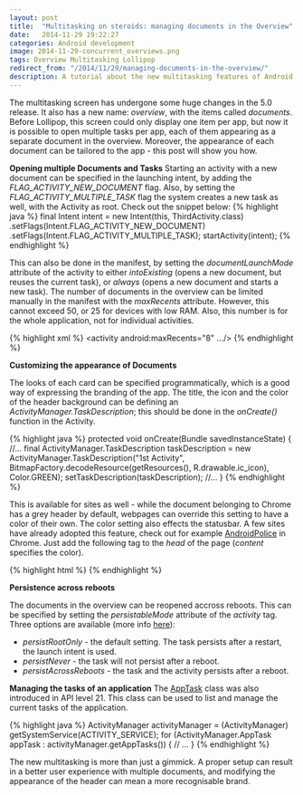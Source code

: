 ```yaml
---
layout: post
title:  "Multitasking on steroids: managing documents in the Overview"
date:   2014-11-29 19:22:27
categories: Android development
image: 2014-11-29-concurrent_overviews.png
tags: Overview Multitasking Lollipop
redirect_from: "/2014/11/29/managing-documents-in-the-overview/"
description: A tutorial about the new multitasking features of Android 5.0. This guide will show you how to customize your overview entry.
---
```

The multitasking screen has undergone some huge changes in the 5.0 release. It also has a new name: _overview_, with the items called _documents_. Before Lollipop, this screen could only display one item per app, but now it is possible to open multiple tasks per app, each of them appearing as a separate document in the overview. Moreover, the appearance of each document can be tailored to the app - this post will show you how. 
<!-- more -->

**Opening multiple Documents and Tasks** Starting an activity with a new document can be specified in the launching intent, by adding the _FLAG_ACTIVITY_NEW_DOCUMENT_ flag. Also, by setting the _FLAG_ACTIVITY_MULTIPLE_TASK_ flag the system creates a new task as well, with the Activity as root. Check out the snippet below: 
{% highlight java %}
final Intent intent = new Intent(this, ThirdActivity.class)
    .setFlags(Intent.FLAG_ACTIVITY_NEW_DOCUMENT)
    .setFlags(Intent.FLAG_ACTIVITY_MULTIPLE_TASK); 
startActivity(intent);
{% endhighlight %}

This can also be done in the manifest, by setting the _documentLaunchMode_ attribute of the activity to either _intoExisting_ (opens a new document, but reuses the current task), or _always_ (opens a new document and starts a new task). The number of documents in the overview can be limited manually in the manifest with the _maxRecents_ attribute. However, this cannot exceed 50, or 25 for devices with low RAM. Also, this number is for the whole application, not for individual activities. 

{% highlight xml %}
<activity android:maxRecents="8" .../>
{% endhighlight %}

**Customizing the appearance of Documents** 

The looks of each card can be specified programmatically, which is a good way of expressing the branding of the app. The title, the icon and the color of the header background can be defining an _ActivityManager.TaskDescription_; this should be done in the _onCreate()_ function in the Activity. 

{% highlight java %}
protected void onCreate(Bundle savedInstanceState) { 
    //... 
    final ActivityManager.TaskDescription taskDescription = new ActivityManager.TaskDescription("1st Activity", BitmapFactory.decodeResource(getResources(), R.drawable.ic_icon), Color.GREEN); setTaskDescription(taskDescription); 
    //... 
}
{% endhighlight %}

This is available for sites as well - while the document belonging to Chrome has a grey header by default, webpages can override this setting to have a color of their own. The color setting also effects the statusbar. A few sites have already adopted this feature, check out for example [AndroidPolice](http://androidpolice.com) in Chrome. Just add the following tag to the _head_ of the page (_content_ specifies the color). 

{% highlight html %}
<meta name="theme-color" content="#ababab"/>
{% endhighlight %}

**Persistence across reboots** 

The documents in the overview can be reopened accross reboots. This can be specified by setting the _persistableMode_ attribute of the _activity_ tag. Three options are available (more info [here](https://developer.android.com/reference/android/R.attr.html#persistableMode)): 

  * _persistRootOnly_ \- the default setting. The task persists after a restart, the launch intent is used.
  * _persistNever_ \- the task will not persist after a reboot.
  * _persistAcrossReboots_ \- the task and the activity persists after a reboot.

**Managing the tasks of an application** 
The [AppTask](https://developer.android.com/reference/android/app/ActivityManager.AppTask.html) class was also introduced in API level 21. This class can be used to list and manage the current tasks of the application. 

{% highlight java %}
ActivityManager activityManager = (ActivityManager) getSystemService(ACTIVITY_SERVICE); 
for (ActivityManager.AppTask appTask : activityManager.getAppTasks()) { 
    // ... 
}
{% endhighlight %}

The new multitasking is more than just a gimmick. A proper setup can result in a better user experience with multiple documents, and modifying the appearance of the header can mean a more recognisable brand.